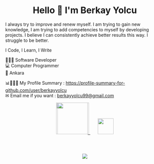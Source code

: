 <h1 align="center">Hello 👋 I'm Berkay Yolcu</h1>

<p>I always try to improve and renew myself. I am trying to gain new knowledge, I am trying to add competencies to myself by developing projects.
I believe I can consistently achieve better results this way.
I struggle to be better.</p>

I Code, I Learn, I Write

👨🏻‍💻 Software Developer  </br>
💻 Computer Programmer                       
📌 Ankara </br>

📊👨🏽‍💻 My Profile Summary : https://profile-summary-for-github.com/user/berkayyolcu </br>
✉ Email me if you want : berkayyolcu99@gmail.com


<p align="center">
<a href="https://z-p15.www.instagram.com/berkay_yolcu/">
<img src="https://user-images.githubusercontent.com/56292568/197898421-56294c35-7fac-465d-93d8-bdbf4e2eea62.png" width="100"/>
</a>
<a href="https://www.linkedin.com/in/berkay-yolcu-2958741a2/">
<img src="https://user-images.githubusercontent.com/56292568/197902657-04048d2b-ebea-45d1-b9a3-896c06d28089.png" style="margin-left:-100px"  width="100"/>
</a>
&nbsp;&nbsp;&nbsp;&nbsp;&nbsp;
<a href="https://twitter.com/berkayyolcu0" >
<img src="https://user-images.githubusercontent.com/56292568/197902688-af14a907-a73f-4dcd-8fad-f289b10d2c3c.png" width="50"/>
</a>
</p>

<p align="center">
<img src="https://komarev.com/ghpvc/?username=Berkayyolcu&style=flat-square&color=blue" alt=""/>
</p>

<p align="center">
<img src="https://github-readme-stats.vercel.app/api?username=Berkayyolcu&show_icons=true&theme=radical" alt=""/>&nbsp;&nbsp;&nbsp;&nbsp;&nbsp;
<img src="https://github-readme-stats.vercel.app/api/top-langs/?username=Berkayyolcu&show_icons=true&theme=dark" alt=""/>
</p>

<p align="center">
<img src="https://streak-stats.demolab.com/?user=Berkayyolcu&currStreakNum=2FD3EB&fire=pink&theme=cobalt&sideLabels=F00&date_format=[Y.]n.j"/>
</p>



